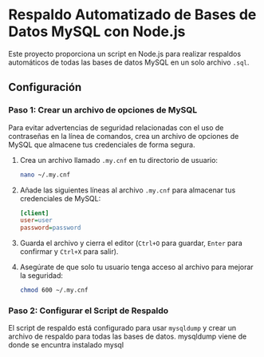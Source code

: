 # Respaldo Automatizado de Bases de Datos MySQL con Node.js

Este proyecto proporciona un script en Node.js para realizar respaldos automáticos de todas las bases de datos MySQL en un solo archivo `.sql`.

## Configuración

### Paso 1: Crear un archivo de opciones de MySQL

Para evitar advertencias de seguridad relacionadas con el uso de contraseñas en la línea de comandos, crea un archivo de opciones de MySQL que almacene tus credenciales de forma segura.

1. Crea un archivo llamado `.my.cnf` en tu directorio de usuario:

    ```bash
    nano ~/.my.cnf
    ```

2. Añade las siguientes líneas al archivo `.my.cnf` para almacenar tus credenciales de MySQL:

    ```ini
    [client]
    user=user
    password=password
    ```

3. Guarda el archivo y cierra el editor (`Ctrl+O` para guardar, `Enter` para confirmar y `Ctrl+X` para salir).

4. Asegúrate de que solo tu usuario tenga acceso al archivo para mejorar la seguridad:

    ```bash
    chmod 600 ~/.my.cnf
    ```

### Paso 2: Configurar el Script de Respaldo

El script de respaldo está configurado para usar `mysqldump` y crear un archivo de respaldo para todas las bases de datos.
mysqldump viene de donde se encuntra instalado mysql
